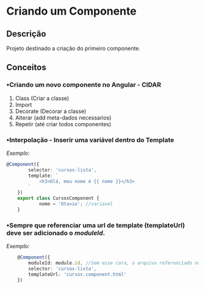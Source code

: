 # Criando um Componente

## Descrição
Projeto destinado a criação do primeiro componente.


## Conceitos

### •Criando um novo componente no Angular - CIDAR

  1. Class (Criar a classe)
  2. Import
  3. Decorate (Decorar a classe)
  4. Alterar (add meta-dados necessarios)
  5. Repetir (até criar todos componentes)

### •Interpolação - Inserir uma variável dentro do Template
_Exemplo:_
```ts
@Component({
        selector: 'cursos-lista',
        template: `
            <h3>Olá, meu nome é {{ nome }}</h3>
        ` 
    })
    export class CursosComponent {
            nome = 'Otavio'; //variavel
    }
```

### •Sempre que referenciar uma url de template (templateUrl) deve ser adicionado o _moduleId_.
_Exemplo:_
```ts
    @Component({
        moduleId: module.id, //Sem esse cara, o arquivo referenciado no templateUrl não é chamado
        selector: 'cursos-lista',
        templateUrl: 'cursos.component.html'
    })
```
